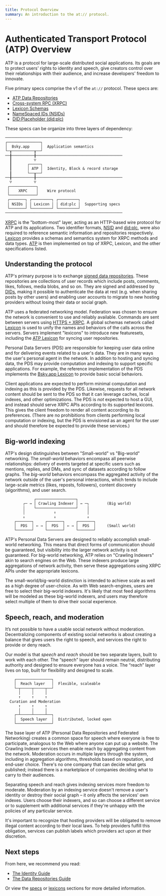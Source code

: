 ```yaml
---
title: Protocol Overview
summary: An introduction to the at:// protocol.
---
```


# Authenticated Transport Protocol (ATP) Overview

ATP is a protocol for large-scale distributed social applications. Its goals are to protect users' rights to identity and speech, give creators control over their relationships with their audience, and increase developers' freedom to innovate. 

Five primary specs comprise the v1 of the `at://` protocol. These specs are:

- [ATP Data Repositories](./specs/atp-repo)
- [Cross-system RPC (XRPC)](/specs/xrpc)
- [Lexicon Schemas](/specs/lexicon)
- [NameSpaced IDs (NSIDs)](/specs/nsid)
- [DID:Placeholder (did:plc)](/specs/did-plc)

These specs can be organize into three layers of dependency:

<pre style="line-height: 1.2;"><code>─────────────────────────────────────────────────────
┌───────────────┐
│  Bsky.app     │  Application semantics
└─┰──────────┰──┘
──╂──────────╂───────────────────────────────────────
  ┃          ▽
  ┃       ┌─────┐
  ┃       │ ATP │  Identity, Block & record storage
  ┃       └──┰──┘
──╂──────────╂───────────────────────────────────────
  ▽          ▽
 ┌────────────┐ 
 │    XRPC    │    Wire protocol
 └────────────┘
 ┌───────┐ ┌─────────┐ ┌─────────┐
 │ NSIDs │ │ Lexicon │ │ did:plc │  Supporting specs
 └───────┘ └─────────┘ └─────────┘
─────────────────────────────────────────────────────
</code></pre>

[XRPC](/specs/xrpc) is the "bottom-most" layer, acting as an HTTP-based wire protocol for ATP and its applications. Two identifier formats, [NSID](/specs/nsid) and [did:plc](/specs/did-plc), were also required to reference semantic information and repositories respectively. [Lexicon](/specs/lexicon) provides a schemas and semantics system for XRPC methods and data types. [ATP](/specs/atp-repo) is then implemented on top of XRPC, Lexicon, and the other specifications listed.

## Understanding the protocol

ATP's primary purpose is to exchange [signed data repositories](/specs/atp-repo). These repositories are collections of user records which include posts, comments, likes, follows, media blobs, and so on. They are signed and addressed by [DIDs](/specs/did-plc), making it possible to authenticate the data at rest (e.g. when sharing posts by other users) and enabling user accounts to migrate to new hosting providers without losing their data or social graph.

ATP uses a federated networking model. Federation was chosen to ensure the network is convenient to use and reliably available. Commands are sent between servers using [HTTPS + XRPC](/specs/xrpc). A global schemas network called [Lexicon](/specs/lexicon) is used to unify the names and behaviors of the calls across the servers. Servers implement "lexicons" to introduce new featuresets, including the [ATP Lexicon](/lexicons/atproto.com) for syncing user repositories.

Personal Data Servers (PDS) are responsible for keeping user data online and for delivering events related to a user's data. They are in many ways the user's personal agent in the network. In addition to hosting and syncing data, the PDS may provide computation and indexing to support specific applications. For example, the reference implementation of the PDS implements the [Bsky.app Lexicon](/lexicons/bsky.app) to provide basic social behaviors.

Client applications are expected to perform minimal computation and indexing as this is provided by the PDS. Likewise, requests for all network content should be sent to the PDS so that it can leverage caches, local indexes, and other optimizations. The PDS is *not* expected to host a GUI, and instead should serve XRPC APIs according to its supported lexicons. This gives the client freedom to render all content according to its preferences. (There are no prohibitions from clients performing local computation or indexing, but the PDS is envisioned as an agent for the user and should therefore be expected to provide these services.)

## Big-world indexing

ATP's design distinguishes between "Small-world" vs "Big-world" networking. The *small-world* behaviors encompass all peerwise relationships: delivery of events targeted at specific users such as mentions, replies, and DMs, and sync of datasets according to follow graphs. The *big-world* behaviors encompass the aggregated activity of the network outside of the user's personal interactions, which tends to include large-scale metrics (likes, reposts, followers), content discovery (algorithms), and user search. 

<pre style="line-height: 1.2;"><code>             ┌──────────────────┐ 
        ┌─ → │ Crawling Indexer │ ← ─┐        (Big world)
        │    └──────────────────┘    │
        │             ↑              │
        ↓             ↓              ↓
    ┌───────┐     ┌───────┐     ┌───────┐ 
    │  PDS  │ ← → │  PDS  │ ← → │  PDS  │     (Small world)
    └───────┘     └───────┘     └───────┘
</code></pre>


ATP's Personal Data Servers are designed to reliably accomplish small-world networking. This means that direct forms of communication should be guaranteed, but visibility into the larger network activity is not guaranteed. For big-world networking, ATP relies on "Crawling Indexers" akin to search engines on the Web. These indexers produce large aggregations of network activity, then serve these aggregations using XRPC APIs under the appropriate lexicons.

The small-world/big-world distinction is intended to achieve scale as well as a high degree of user-choice. As with Web search-engines, users are free to select their big-world indexers. It's likely that most feed algorithms will be modeled as these big-world indexers, and users may therefore select multiple of them to drive their social experience.

## Speech, reach, and moderation

It’s not possible to have a usable social network without moderation. Decentralizing components of existing social networks is about creating a balance that gives users the right to speech, and services the right to provide or deny reach.

Our model is that _speech_ and _reach_ should be two separate layers, built to work with each other. The “speech” layer should remain neutral, distributing authority and designed to ensure everyone has a voice. The “reach” layer lives on top, built for flexibility and designed to scale.

<pre style="line-height: 1.2;"><code>    ┌────────────────┐
    │  Reach layer   │  Flexible, scaleable
    └─┬─────┬─────┬──┘
      │     │     │
      ↑     ↑     ↑
  Curation and Moderation
      ↑     ↑     ↑ 
      │     │     │
    ┌─┴─────┴─────┴──┐ 
    │  Speech layer  │  Distributed, locked open
    └────────────────┘
</code></pre>

The base layer of ATP (Personal Data Repositories and Federated Networking) creates a common space for speech where everyone is free to participate, analogous to the Web where anyone can put up a website. The Crawling Indexer services then enable reach by aggregating content from the network. Moderation occurs in multiple layers through the system, including in aggregation algorithms, thresholds based on reputation, and end-user choice. There's no one company that can decide what gets published; instead there is a marketplace of companies deciding what to carry to their audiences.

Separating speech and reach gives indexing services more freedom to moderate. Moderation by an indexing service doesn't remove a user's identity or destroy their social graph – it only affects the services' own indexes. Users choose their indexers, and so can choose a different service or to supplement with additional services if they're unhappy with the policies of any particular service.

It's important to recognize that hosting providers will be obligated to remove illegal content according to their local laws. To help providers fulfill this obligation, services can publish labels which providers act upon at their discretion.

## Next steps

From here, we recommend you read:

- [The Identity Guide](/guides/identity)
- [The Data Repositories Guide](/guides/data-repos)

Or view the [specs](/specs) or [lexicons](/lexicons) sections for more detailed information.